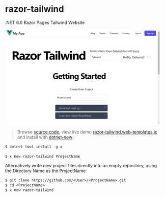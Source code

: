 # razor-tailwind

.NET 6.0 Razor Pages Tailwind Website

[![](https://raw.githubusercontent.com/ServiceStack/Assets/master/csharp-templates/razor-tailwind.png)](http://razor-tailwind.web-templates.io/)

> Browse [source code](https://github.com/NetCoreTemplates/razor), view live demo [razor-tailwind.web-templates.io](http://razor-tailwind.web-templates.io) and install with [dotnet-new](https://docs.servicestack.net/dotnet-new):

    $ dotnet tool install -g x

    $ x new razor-tailwind ProjectName

Alternatively write new project files directly into an empty repository, using the Directory Name as the ProjectName:

    $ git clone https://github.com/<User>/<ProjectName>.git
    $ cd <ProjectName>
    $ x new razor-tailwind


